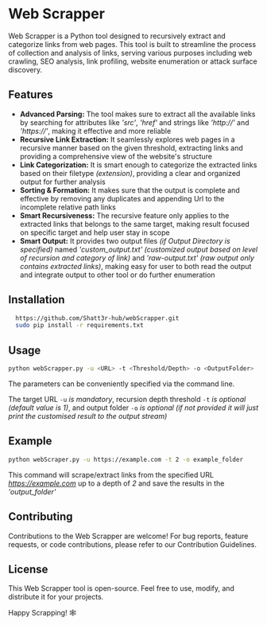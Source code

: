 
# Web Scrapper

Web Scrapper is a Python tool designed to recursively extract and categorize links from web pages. This tool is built to streamline the process of collection and analysis of links, serving various purposes including web crawling, SEO analysis, link profiling, website enumeration or attack surface discovery.



## Features

- **Advanced Parsing:** The tool makes sure to extract all the available links by searching for attributes like *'src'*, *'href'* and strings like *'http://'* and *'https://'*, making it effective and more reliable
- **Recursive Link Extraction:** It seamlessly explores web pages in a recursive manner based on the given threshold, extracting links and providing a comprehensive view of the website's structure
- **Link Categorization:** It is smart enough to categorize the extracted links based on their filetype *(extension)*, providing a clear and organized output for further analysis
- **Sorting & Formation:** It makes sure that the output is complete and effective by removing any duplicates and appending Url to the incomplete relative path links 
- **Smart Recursiveness:** The recursive feature only applies to the extracted links that belongs to the same target, making result focused on specific target and help user stay in scope
- **Smart Output:** It provides two output files *(if Output Directory is specified)* named *'custom_output.txt'* *(customized output based on level of recursion and category of link)* and *'raw-output.txt'* *(raw output only contains extracted links)*, making easy for user to both read the output and integrate output to other tool or do further enumeration



## Installation

```bash
  https://github.com/Shatt3r-hub/webScrapper.git
  sudo pip install -r requirements.txt
```
    
## Usage

```bash
python webScrapper.py -u <URL> -t <Threshold/Depth> -o <OutputFolder>
```
The parameters can be conveniently specified via the command line.

The target URL `-u` *is mandatory*, recursion depth threshold `-t` *is optional (default value is 1)*, and output folder `-o` *is optional (if not provided it will just print the customised result to the output stream)*
## Example
```bash
python webScraper.py -u https://example.com -t 2 -o example_folder

```
This command will scrape/extract links from the specified URL *https://example.com* up to a depth of *2* and save the results in the *'output_folder'*

## Contributing

Contributions to the Web Scrapper are welcome! For bug reports, feature requests, or code contributions, please refer to our Contribution Guidelines.
## License

This Web Scrapper tool is open-source. Feel free to use, modify, and distribute it for your projects.

Happy Scrapping! 🕸️

